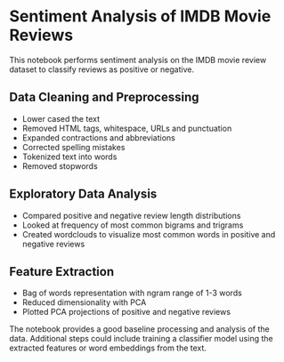 # Sentiment Analysis of IMDB Movie Reviews

This notebook performs sentiment analysis on the IMDB movie review dataset to classify reviews as positive or negative. 

## Data Cleaning and Preprocessing
- Lower cased the text
- Removed HTML tags, whitespace, URLs and punctuation
- Expanded contractions and abbreviations
- Corrected spelling mistakes
- Tokenized text into words
- Removed stopwords

## Exploratory Data Analysis
- Compared positive and negative review length distributions  
- Looked at frequency of most common bigrams and trigrams
- Created wordclouds to visualize most common words in positive and negative reviews

## Feature Extraction
- Bag of words representation with ngram range of 1-3 words
- Reduced dimensionality with PCA 
- Plotted PCA projections of positive and negative reviews

The notebook provides a good baseline processing and analysis of the data. Additional steps could include training a classifier model using the extracted features or word embeddings from the text.

